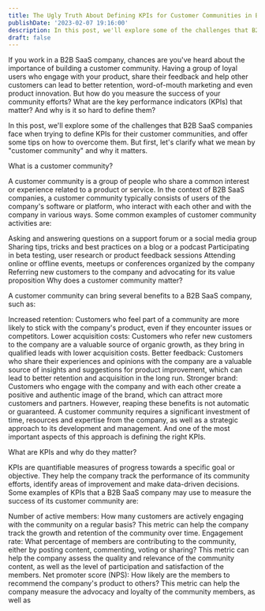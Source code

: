 ```yaml
---
title: The Ugly Truth About Defining KPIs for Customer Communities in B2B SaaS Companies
publishDate: '2023-02-07 19:16:00'
description: In this post, we'll explore some of the challenges that B2B SaaS companies face when trying to define KPIs for their customer communities.
draft: false
---
```


If you work in a B2B SaaS company, chances are you've heard about the importance of building a customer community. Having a group of loyal users who engage with your product, share their feedback and help other customers can lead to better retention, word-of-mouth marketing and even product innovation. But how do you measure the success of your community efforts? What are the key performance indicators (KPIs) that matter? And why is it so hard to define them?

In this post, we'll explore some of the challenges that B2B SaaS companies face when trying to define KPIs for their customer communities, and offer some tips on how to overcome them. But first, let's clarify what we mean by "customer community" and why it matters.

What is a customer community?

A customer community is a group of people who share a common interest or experience related to a product or service. In the context of B2B SaaS companies, a customer community typically consists of users of the company's software or platform, who interact with each other and with the company in various ways. Some common examples of customer community activities are:

Asking and answering questions on a support forum or a social media group
Sharing tips, tricks and best practices on a blog or a podcast
Participating in beta testing, user research or product feedback sessions
Attending online or offline events, meetups or conferences organized by the company
Referring new customers to the company and advocating for its value proposition
Why does a customer community matter?

A customer community can bring several benefits to a B2B SaaS company, such as:

Increased retention: Customers who feel part of a community are more likely to stick with the company's product, even if they encounter issues or competitors.
Lower acquisition costs: Customers who refer new customers to the company are a valuable source of organic growth, as they bring in qualified leads with lower acquisition costs.
Better feedback: Customers who share their experiences and opinions with the company are a valuable source of insights and suggestions for product improvement, which can lead to better retention and acquisition in the long run.
Stronger brand: Customers who engage with the company and with each other create a positive and authentic image of the brand, which can attract more customers and partners.
However, reaping these benefits is not automatic or guaranteed. A customer community requires a significant investment of time, resources and expertise from the company, as well as a strategic approach to its development and management. And one of the most important aspects of this approach is defining the right KPIs.

What are KPIs and why do they matter?

KPIs are quantifiable measures of progress towards a specific goal or objective. They help the company track the performance of its community efforts, identify areas of improvement and make data-driven decisions. Some examples of KPIs that a B2B SaaS company may use to measure the success of its customer community are:

Number of active members: How many customers are actively engaging with the community on a regular basis? This metric can help the company track the growth and retention of the community over time.
Engagement rate: What percentage of members are contributing to the community, either by posting content, commenting, voting or sharing? This metric can help the company assess the quality and relevance of the community content, as well as the level of participation and satisfaction of the members.
Net promoter score (NPS): How likely are the members to recommend the company's product to others? This metric can help the company measure the advocacy and loyalty of the community members, as well as
